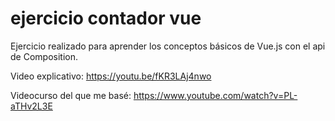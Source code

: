 # ejercicio contador vue

Ejercicio realizado para aprender los conceptos básicos de Vue.js con el api de Composition.

Video explicativo: https://youtu.be/fKR3LAj4nwo

Videocurso del que me basé: https://www.youtube.com/watch?v=PL-aTHv2L3E
